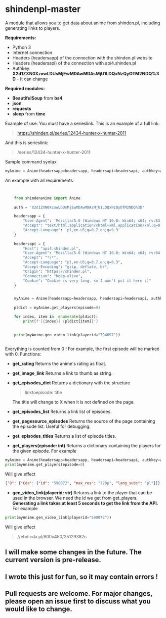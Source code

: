 # shindenpl-master
A module that allows you to get data about anime from shinden.pl, including generating links to players.

**Requirements:**
 - Python 3
 - Internet connection
 - Headers (headersapp) of the connection with the shinden.pl website
 - Headers (headersapi) of the connection with api4.shinden.pl
 - Authkey: **X2d1ZXN0XzowLDUsMjEwMDAwMDAsMjU1LDQxNzQyOTM2NDQ%3D** - It can change

**Required modules:**
 - **BeautifulSoup** from **bs4**
 - **json**
 - **requests**
 - **sleep** from **time**

Example of use:
You must have a serieslink.
This is an example of a full link: 

> https://shinden.pl/series/12434-hunter-x-hunter-2011

And this is serieslink: 

> /series/12434-hunter-x-hunter-2011

Sample command syntax

```python
myAnime = Anime(headersapp=headersapp, headersapi=headersapi, authkey=auth, seriesurl='/series/12434-hunter-x-hunter-2011')
```
An example with all requirements
```python


    from shindenanime import Anime
    
	auth = 'X2d1ZXN0XzowLDUsMjEwMDAwMDAsMjU1LDQxNzQyOTM2NDQ%3D'

	headersapp = {
		"User-Agent": 'Mozilla/5.0 (Windows NT 10.0; Win64; x64; rv:83.0) Gecko/20100101 Firefox/83.0',
		"Accept": "text/html,application/xhtml+xml,application/xml;q=0.9,image/avif,image/webp,image/apng,*/*;q=0.8,application/signed-exchange;v=b3;q=0.9",
		"Accept-Language": 'pl,en-US;q=0.7,en;q=0.3'
	}
	
	headersapi = {
		"Host": "api4.shinden.pl",
		"User-Agent": "Mozilla/5.0 (Windows NT 10.0; Win64; x64; rv:84.0) Gecko/20100101 Firefox/84.0",
		"Accept": "*/*",
		"Accept-Language": "pl,en-US;q=0.7,en;q=0.3",
		"Accept-Encoding": "gzip, deflate, br",
		"Origin": "https://shinden.pl",
		"Connection": "keep-alive",
		"Cookie": "Cookie is very long, so I won't put it here :)"
	}


	myAnime = Anime(headersapp=headersapp, headersapi=headersapi, authkey=auth, seriesurl='/series/12434-hunter-x-hunter-2011')
	
	pldict = myAnime.get_players(episode=0)

	for index, item in  enumerate(pldict):
		print(f'[{index}] {pldict[item]}')

	 
	print(myAnime.gen_video_link(playerid="794697"))
	
```
Everything is counted from 0 ! For example, the first episode will be marked with 0.
Functions:

 - **get_rating**
 Returns the anime's rating as float.
 - **get_image_link**
 Returns a link to thumb as string.
 - **get_episodes_dict**
 Returns a dictionary with the structure 
	> linktoepisode: title


	The title will change to X when it is not defined on the page.
- **get_episodes_list**
Returns a link list of episodes.
- **get_pagesource_episodes**
Returns the source of the page containing the episode list. Useful for debugging.
- **get_episodes_titles**
Returns a list of episode titles.
- **get_players(episode: int)**
Returns a dictionary containing the players for the given episode.
For example
```python
myAnime = Anime(headersapp=headersapp, headersapi=headersapi, authkey=auth, seriesurl='/series/16217-0')
print(myAnime.get_players(episode=0)
```
Will give effect
```json
{"0": {"Cda": {"id": "590072", "max_res": "720p", "lang_subs": "pl"}}}
```	    
  

- **gen_video_link(playerid: str)**
Returns a link to the player that can be used in the browser.
We need the id we get from get_players.
**Generating a link takes at least 5 seconds to get the link from the API.**
For example
```python
print(myAnime.gen_video_link(playerid="590072"))
```
Will give effect

> //ebd.cda.pl/800x450/35129382c

## **I will make some changes in the future. The current version is pre-release.**


## I wrote this just for fun, so it may contain errors !

## Pull requests are welcome. For major changes, please open an issue first to discuss what you would like to change.
